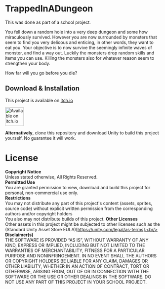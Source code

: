 # TrappedInADungeon
This was done as part of a school project.

You fell down a random hole into a very deep dungeon and some how miraculously survived.
However you are now surrounded by monsters that seem to find you very delicous and enticing, in other words, they want to eat you.
Your objective is to now survive the seemingly infinite waves of monster, and find a way out.
Luckily the monsters drop random skills and items you can use.
Killing the monsters also for whatever reason seem to strengthen your body.

How far will you go before you die?


## Download & Installation
This project is available on [itch.io](https://notlivingstudios.itch.io/trappedinadungeon)

<a href="https://notlivingstudios.itch.io/trappedinadungeon" target="_blank"><img src="https://static.itch.io/images/badge-color.svg" 
alt="Available on itch.io" height="60"/></a>

**Alternatively**, clone this repository and download Unity to build this project yourself. No guarantee it will work.

# License
**Copyright Notice**<br/>
Unless stated otherwise, All Rights Reserved.<br/>
**Permitted Use**<br/>
You are granted permission to view, download and build this project for personal, non-commercial use only.<br/>
**Restrictions**<br/>
You may not distribute any part of this project's content (assets, sprites, source code) without explicit written permission from the corresponding authors and/or copyright holders<br/>
You also may not distribute builds of this project.
**Other Licenses**<br/>
Other assets in this project might be subjected to other licenses such as the (Standard Unity Asset Store EULA)[https://unity.com/legal/as-terms].<br/>
**Disclaimer(s)**<br/>
THE SOFTWARE IS PROVIDED “AS IS”, WITHOUT WARRANTY OF ANY KIND, EXPRESS OR IMPLIED, INCLUDING BUT NOT LIMITED TO THE WARRANTIES OF MERCHANTABILITY, FITNESS FOR A PARTICULAR PURPOSE AND NONINFRINGEMENT. IN NO EVENT SHALL THE AUTHORS OR COPYRIGHT HOLDERS BE LIABLE FOR ANY CLAIM, DAMAGES OR OTHER LIABILITY, WHETHER IN AN ACTION OF CONTRACT, TORT OR OTHERWISE, ARISING FROM, OUT OF OR IN CONNECTION WITH THE SOFTWARE OR THE USE OR OTHER DEALINGS IN THE SOFTWARE.
DO NOT USE ANY PART OF THIS PROJECT IN YOUR SCHOOL PROJECT.
